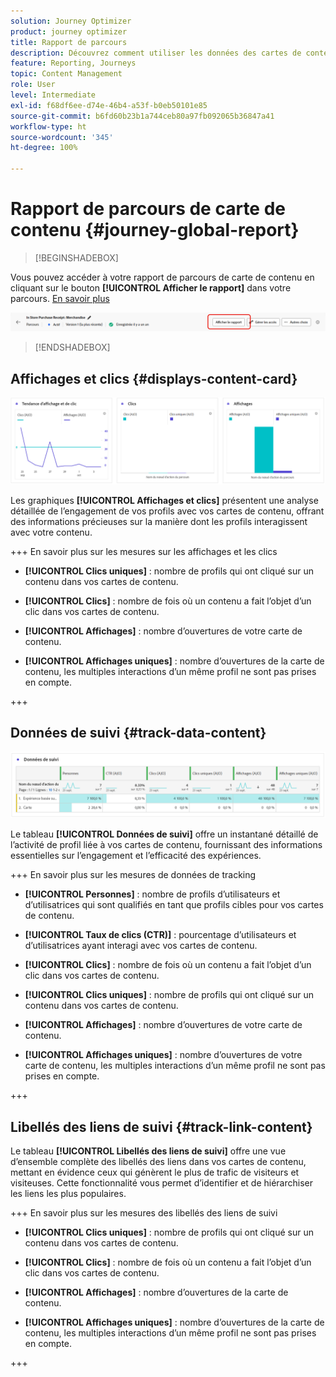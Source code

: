 ```yaml
---
solution: Journey Optimizer
product: journey optimizer
title: Rapport de parcours
description: Découvrez comment utiliser les données des cartes de contenu du rapport de parcours
feature: Reporting, Journeys
topic: Content Management
role: User
level: Intermediate
exl-id: f68df6ee-d74e-46b4-a53f-b0eb50101e85
source-git-commit: b6fd60b23b1a744ceb80a97fb092065b36847a41
workflow-type: ht
source-wordcount: '345'
ht-degree: 100%

---
```


# Rapport de parcours de carte de contenu {#journey-global-report}

>[!BEGINSHADEBOX]

Vous pouvez accéder à votre rapport de parcours de carte de contenu en cliquant sur le bouton **[!UICONTROL Afficher le rapport]** dans votre parcours. [En savoir plus](report-gs-cja.md)

![](assets/report-access-jo.png)

>[!ENDSHADEBOX]

## Affichages et clics {#displays-content-card}

![](assets/content-card-jo-display.png)

Les graphiques **[!UICONTROL Affichages et clics]** présentent une analyse détaillée de l’engagement de vos profils avec vos cartes de contenu, offrant des informations précieuses sur la manière dont les profils interagissent avec votre contenu.

+++ En savoir plus sur les mesures sur les affichages et les clics

* **[!UICONTROL Clics uniques]** : nombre de profils qui ont cliqué sur un contenu dans vos cartes de contenu.

* **[!UICONTROL Clics]** : nombre de fois où un contenu a fait l’objet d’un clic dans vos cartes de contenu.

* **[!UICONTROL Affichages]** : nombre dʼouvertures de votre carte de contenu.

* **[!UICONTROL Affichages uniques]** : nombre dʼouvertures de la carte de contenu, les multiples interactions dʼun même profil ne sont pas prises en compte.

+++

## Données de suivi {#track-data-content}

![](assets/code-based-tracking-data.png)

Le tableau **[!UICONTROL Données de suivi]** offre un instantané détaillé de l’activité de profil liée à vos cartes de contenu, fournissant des informations essentielles sur l’engagement et l’efficacité des expériences.

+++ En savoir plus sur les mesures de données de tracking

* **[!UICONTROL Personnes]** : nombre de profils d’utilisateurs et d’utilisatrices qui sont qualifiés en tant que profils cibles pour vos cartes de contenu.

* **[!UICONTROL Taux de clics (CTR)]** : pourcentage d’utilisateurs et d’utilisatrices ayant interagi avec vos cartes de contenu.

* **[!UICONTROL Clics]** : nombre de fois où un contenu a fait l’objet d’un clic dans vos cartes de contenu.

* **[!UICONTROL Clics uniques]** : nombre de profils qui ont cliqué sur un contenu dans vos cartes de contenu.

* **[!UICONTROL Affichages]** : nombre dʼouvertures de votre carte de contenu.

* **[!UICONTROL Affichages uniques]** : nombre dʼouvertures de votre carte de contenu, les multiples interactions dʼun même profil ne sont pas prises en compte.

+++

## Libellés des liens de suivi {#track-link-content}

Le tableau **[!UICONTROL Libellés des liens de suivi]** offre une vue d’ensemble complète des libellés des liens dans vos cartes de contenu, mettant en évidence ceux qui génèrent le plus de trafic de visiteurs et visiteuses. Cette fonctionnalité vous permet d’identifier et de hiérarchiser les liens les plus populaires.

+++ En savoir plus sur les mesures des libellés des liens de suivi

* **[!UICONTROL Clics uniques]** : nombre de profils qui ont cliqué sur un contenu dans vos cartes de contenu.

* **[!UICONTROL Clics]** : nombre de fois où un contenu a fait l’objet d’un clic dans vos cartes de contenu.

* **[!UICONTROL Affichages]** : nombre dʼouvertures de la carte de contenu.

* **[!UICONTROL Affichages uniques]** : nombre dʼouvertures de la carte de contenu, les multiples interactions dʼun même profil ne sont pas prises en compte.

+++
